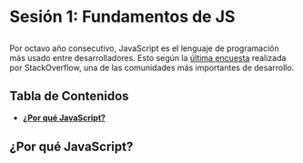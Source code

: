 # Sesión 1: Fundamentos de JS

##
Por octavo año consecutivo, JavaScript es el lenguaje de programación más usado entre desarrolladores. Esto según la [última encuesta](https://insights.stackoverflow.com/survey/2020#most-popular-technologies) realizada por StackOverflow, una de las comunidades más importantes de desarrollo.

## Tabla de Contenidos

- **[¿Por qué JavaScript?](#por-qué-javascript)**



## ¿Por qué JavaScript?
